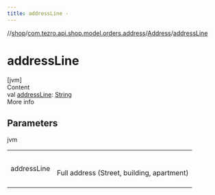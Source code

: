 ```yaml
---
title: addressLine -
---
```

//[shop](../../../index.md)/[com.tezro.api.shop.model.orders.address](../index.md)/[Address](index.md)/[addressLine](address-line.md)



# addressLine  
[jvm]  
Content  
val [addressLine](address-line.md): [String](https://kotlinlang.org/api/latest/jvm/stdlib/kotlin/-string/index.html)  
More info  


## Parameters  
  
jvm  
  
| | |
|---|---|
| <a name="com.tezro.api.shop.model.orders.address/Address/addressLine/#/PointingToDeclaration/"></a>addressLine| <a name="com.tezro.api.shop.model.orders.address/Address/addressLine/#/PointingToDeclaration/"></a><br><br>Full address (Street, building, apartment)<br><br>|
  
  




